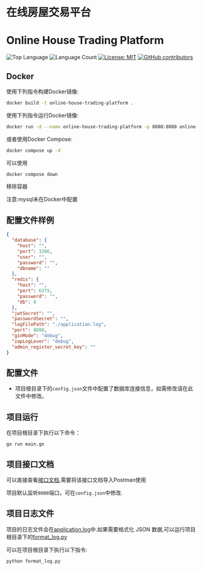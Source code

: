 # 在线房屋交易平台

# Online House Trading Platform

![Top Language](https://img.shields.io/github/languages/top/Neon-Rainbow/online-house-trading-platform)
![Language Count](https://img.shields.io/github/languages/count/Neon-Rainbow/online-house-trading-platform)
[![License: MIT](https://img.shields.io/badge/License-MIT-yellow.svg)](https://opensource.org/licenses/MIT)
[![GitHub contributors](https://img.shields.io/github/contributors/Neon-Rainbow/online-house-trading-platform)](https://github.com/Neon-Rainbow/online-house-trading-platform/graphs/contributors)


## Docker

使用下列指令构建Docker镜像:
```bash
docker build -t online-house-trading-platform .
```

使用下列指令运行Docker镜像:
```bash
docker run -d --name online-house-trading-platform -p 8080:8080 online-house-trading-platform 
```

或者使用Docker Compose:
```bash
docker compose up -d
```
可以使用
```bash
docker compose down
```
移除容器

注意:mysql未在Docker中配置

## 配置文件样例
```json
{
  "database": {
    "host": "",
    "port": 3306,
    "user": "",
    "password": "",
    "dbname": ""
  },
  "redis": {
    "host": "",
    "port": 6379,
    "password": "",
    "db": 0
  },
  "jwtSecret": "",
  "passwordSecret": "",
  "logFilePath": "./application.log",
  "port": 8080,
  "ginMode": "debug",
  "zapLogLever": "debug",
  "admin_register_secret_key": ""
}
```



## 配置文件
- 项目根目录下的`config.json`文件中配置了数据库连接信息，如需修改请在此文件中修改。

## 项目运行
在项目根目录下执行以下命令：
```shell
go run main.go
```

## 项目接口文档
可以直接查看[接口文档](项目文档/接口文档/房屋交易平台.postman_collection.json),需要将该接口文档导入Postman使用

项目默认监听`8080`端口，可在`config.json`中修改.

## 项目日志文件

项目的日志文件会在[application.log](./application.log)中.如果需要格式化 JSON 数据,可以运行项目根目录下的[format_log.py](./format_log.py)

可以在项目根目录下执行以下指令:
```shell
python format_log.py
```
